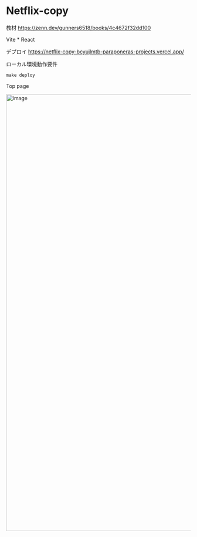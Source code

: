 # Netflix-copy

教材
https://zenn.dev/gunners6518/books/4c4672f32dd100

Vite * React

デプロイ
https://netflix-copy-bcyujlmtb-paraponeras-projects.vercel.app/

ローカル環境動作要件
```
make deploy
```

Top page

<img width="1192" alt="image" src="https://github.com/user-attachments/assets/5332ce56-cc1c-4322-8a2f-7f946b99da5a" />
